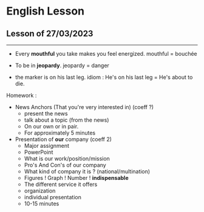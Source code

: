 # English Lesson

## Lesson of 27/03/2023
---

- Every **mouthful** you take makes you feel energized.
mouthful = bouchée

- To be in **jeopardy**.
jeopardy = danger

- the marker is on his last leg.
idiom : He's on his last leg = He's about to die.



Homework :
- News Anchors (That you're very interested in) (coeff ?)
	- present the news
	- talk about a topic (from the news)
	- On our own or in pair.
	- For approximately 5 minutes
- Presentation of **our** company (coeff 2)
	- Major assignment
	- PowerPoint
	- What is our work/position/mission
	- Pro's And Con's of our company
	- What kind of company it is ? (national/multination)
	- Figures ! Graph ! Number ! **indispensable**
	- The different service it offers
	- organization
	- individual presentation
	- 10-15 minutes
